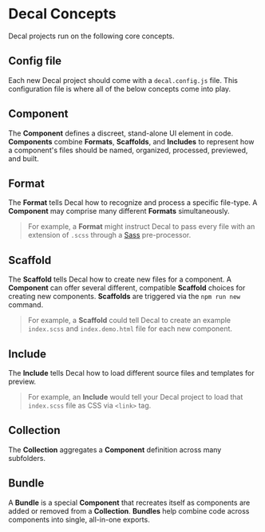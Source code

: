# Decal Concepts

Decal projects run on the following core concepts.

## Config file

Each new Decal project should come with a `decal.config.js` file. This configuration file is where all of the below concepts come into play.

## Component

The **Component** defines a discreet, stand-alone UI element in code. **Components** combine **Formats**, **Scaffolds**, and **Includes** to represent how a component's files should be named, organized, processed, previewed, and built.

## Format

The **Format** tells Decal how to recognize and process a specific file-type. A **Component** may comprise many different **Formats** simultaneously.

> For example, a **Format** might instruct Decal to pass every file with an extension of `.scss` through a [Sass](https://sass-lang.com/) pre-processor.

## Scaffold

The **Scaffold** tells Decal how to create new files for a component. A **Component** can offer several different, compatible **Scaffold** choices for creating new components. **Scaffolds** are triggered via the `npm run new` command.

> For example, a **Scaffold** could tell Decal to create an example `index.scss` and `index.demo.html` file for each new component.

## Include

The **Include** tells Decal how to load different source files and templates for preview.

> For example, an **Include** would tell your Decal project to load that `index.scss` file as CSS via `<link>` tag.

## Collection

The **Collection** aggregates a **Component** definition across many subfolders.

## Bundle

A **Bundle** is a special **Component** that recreates itself as components are added or removed from a **Collection**. **Bundles** help combine code across components into single, all-in-one exports.
